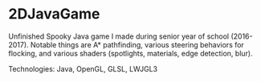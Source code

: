 # 2DJavaGame

Unfinished Spooky Java game I made during senior year of school (2016-2017). Notable things are A* pathfinding, various steering behaviors for flocking, and various shaders (spotlights, materials, edge detection, blur).

Technologies: Java, OpenGL, GLSL, LWJGL3
